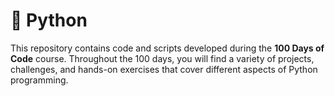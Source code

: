 # 🐍 Python
This repository contains code and scripts developed during the **100 Days of Code** course. Throughout the 100 days, you will find a variety of projects, challenges, and hands-on exercises that cover different aspects of Python programming.

